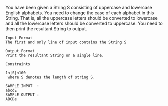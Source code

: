 You have been given a String S consisting of uppercase and lowercase English alphabets. You need to change the case of each alphabet in this String. That is, all the uppercase letters should be converted to lowercase and all the lowercase letters should be converted to uppercase. You need to then print the resultant String to output.
```
Input Format
The first and only line of input contains the String S

Output Format
Print the resultant String on a single line.

Constraints

1≤|S|≤100
 where S denotes the length of string S.

SAMPLE INPUT  :
abcdE
SAMPLE OUTPUT :
ABCDe
```